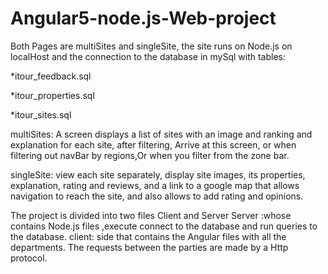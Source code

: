 # Angular5-node.js-Web-project

Both Pages are multiSites and singleSite, the site runs on Node.js on localHost and the connection to the database in mySql with tables:

*itour_feedback.sql

*itour_properties.sql

*itour_sites.sql

multiSites: A screen displays a list of sites with an image and ranking and explanation for each site, after filtering,
Arrive at this screen, or when filtering out navBar by regions,Or when you filter from the zone bar.

singleSite: view each site separately, display site images, its properties, explanation, rating and reviews, and a link to a google map that allows navigation to reach the site, and also allows to add rating and opinions.

The project is divided into two  files Client and  Server
Server :whose contains Node.js files ,execute connect to the database and run queries to the database.
client: side that contains the Angular files with all the departments. 
The requests between the parties are made by a Http protocol.
